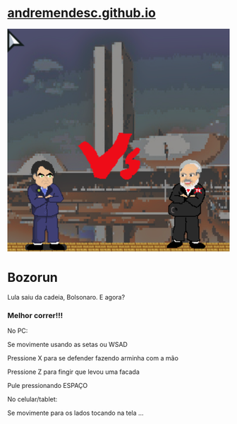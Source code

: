 # [andremendesc.github.io](http://andremendesc.github.io)
![Tela do site](https://raw.githubusercontent.com/andremendesc/andremendesc.github.io/master/assets/images/screen.png)

# Bozorun

Lula saiu da cadeia, Bolsonaro. E agora?

### Melhor correr!!!

No PC:

Se movimente usando as setas ou WSAD

Pressione X para se defender fazendo arminha com a mão

Pressione Z para fingir que levou uma facada

Pule pressionando ESPAÇO

No celular/tablet:

Se movimente para os lados tocando na tela
...
